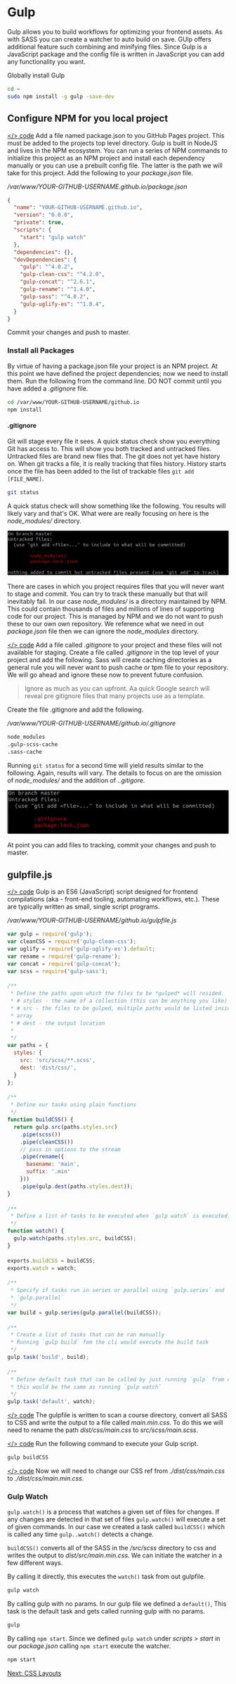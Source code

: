 # Gulp

Gulp allows you to build workflows for optimizing your frontend assets. As with SASS you can create a watcher to auto build on save. GUlp offers additional feature such combining and minifying files. Since Gulp is a JavaScript package and the config file is written in JavaScript you can add any functionality you want.


Globally install Gulp

```sh
cd ~
sudo npm install -g gulp -save-dev
```

## Configure NPM for you local project
[</> code](https://github.com/microtrain/microtrain.github.io/commit/b401f28f4539db6c7286bb0081855649c371736f) Add a file named package.json to you GitHub Pages project. This must be added to the projects top level directory. Gulp is built in NodeJS and lives in the NPM ecosystem. You can run a series of NPM commands to initialize this project as an NPM project and install each dependency manually or you can use a prebuilt config file. The latter is the path we will take for this project. Add the following to your *package.json* file.


*/var/www/YOUR-GITHUB-USERNAME.github.io/package.json*
```json
{
  "name": "YOUR-GITHUB-USERNAME.github.io",
  "version": "0.0.0",
  "private": true,
  "scripts": {
    "start": "gulp watch"
  },
  "dependencies": {},
  "devDependencies": {
    "gulp": "^4.0.2",
    "gulp-clean-css": "^4.2.0",
    "gulp-concat": "^2.6.1",
    "gulp-rename": "^1.4.0",
    "gulp-sass": "^4.0.2",
    "gulp-uglify-es": "^1.0.4",
  }
}
```

Commit your changes and push to master.

### Install all Packages

By virtue of having a package.json file your project is an NPM project. At this 
point we have defined the project dependencies; now we need to install them. 
Run the following from the command line. DO NOT commit until you have added a 
*.gitignore* file.

```sh
cd /var/www/YOUR-GITHUB-USERNAME/github.io
npm install
```

#### .gitignore

Git will stage every file it sees. A quick status check show you everything 
Git has access to. This will show you both tracked and untracked files.
Untracked files are brand new files that. The git does not yet have history on.
When git tracks a file, it is really tracking that files history. History starts
once the file has been added to the list of trackable files
```git add [FILE_NAME]```.

```sh
git status
```

A quick status check will show something like the following. You results will
likely vary and that's OK. What were are really focusing on here is the 
*node_modules/* directory.

![Untracked Files](/img/git/untracked.png)


There are cases in which you project requires files that you will never want to 
stage and commit. You can try to track these manually but that will inevitably 
fail. In our case *node_modules/* is a directory maintained by NPM. This could 
contain thousands of files and millions of lines of supporting code for our 
project. This is managed by NPM and we do not want to push these to our own
own repository. We reference what we need in out *package.json* file then we 
can ignore the *node_modules* directory. 


[</> code](https://github.com/microtrain/microtrain.github.io/commit/4963f8b4722a4379e680bf7702e24cee85877ee3) 
Add a file called *.gitignore* to your project and these files will not available 
for staging. Create a file called *.gitignore* in the top level of your project 
and add the following. Sass will create caching directories as a general rule
you will never want to push cache or tpm file to your repository. We will go
ahead and ignore these now to prevent future confusion. 

> Ignore as much as you can upfront. Aa quick Google search will reveal pre 
> gitignore files that many projects use as a template.


Create the file .gitignore and add the following.

*/var/www/YOUR-GITHUB-USERNAME/github.io/.gitignore*
```sh
node_modules
.gulp-scss-cache
.sass-cache
```

Running ```git status``` for a second time will yield results similar to the 
following. Again, results will vary. The details to focus on are the omission 
of *node_modules/* and the addition of *..gitigore*.

![Untracked Files](/img/git/untracked2.png)

At point you can add files to tracking, commit your changes and push to master.

## gulpfile.js

[</> code](https://github.com/microtrain/microtrain.github.io/commit/134b619fad09caa723ed25215266e00c8a5e69ac) Gulp is an ES6 (JavaScript) script designed for frontend compilations (aka - 
front-end tooling, automating workflows, etc.). These are 
typically written as small, single script programs.

*/var/www/YOUR-GITHUB-USERNAME/github.io/gulpfile.js*
```js
var gulp = require('gulp');
var cleanCSS = require('gulp-clean-css');
var uglify = require('gulp-uglify-es').default;
var rename = require('gulp-rename');
var concat = require('gulp-concat');
var scss = require('gulp-sass');

/**
 * Define the paths upon which the files to be *gulped* will resided.
 * # styles - the name of a collection (this can be anything you like)
 * # src - the files to be gulped, multiple paths would be listed inside of an 
 * array
 * # dest - the output location
 * 
 */
var paths = {
  styles: {
    src: 'src/scss/**.scss',
    dest: 'dist/css/',
  }
};

/**
 * Define our tasks using plain functions
 */
function buildCSS() {
  return gulp.src(paths.styles.src)
    .pipe(scss())
    .pipe(cleanCSS())
    // pass in options to the stream
    .pipe(rename({
      basename: 'main',
      suffix: '.min'
    }))
    .pipe(gulp.dest(paths.styles.dest));
}

/**
 * Define a list of tasks to be executed when `gulp watch` is executed.
 */
function watch() {
  gulp.watch(paths.styles.src, buildCSS);
}

exports.buildCSS = buildCSS;
exports.watch = watch;

/**
 * Specify if tasks run in series or parallel using `gulp.series` and 
 * `gulp.parallel`
 */
var build = gulp.series(gulp.parallel(buildCSS));

/**
 * Create a list of tasks that can be ran manually
 * Running `gulp build` fom the cli would execute the build task
 */
gulp.task('build', build);

/**
 * Define default task that can be called by just running `gulp` from cli
 * this would be the same as running `gulp watch`
 */
gulp.task('default', watch);
```

[</> code](https://github.com/microtrain/microtrain.github.io/commit/4ce0737782e4cfb7c219b37887f7ea8467d32742) 
The gulpfile is written to scan a course directory, convert all SASS to CSS and 
write the output to a file called *main.min.css*. To do this we will need to 
rename the path *dist/css/main.css* to *src/scss/main.scss*.

[</> code](https://github.com/microtrain/microtrain.github.io/commit/014cecf4f0d0666b4c1f72aadab0f781279b410b)
Run the following command to execute your Gulp script.

```sh
gulp buildCSS
```

[</> code](https://github.com/microtrain/microtrain.github.io/commit/24a233f5efa0e397ace02d30ae28eef2b226ebdb)
Now we will need to change our CSS ref from *./dist/css/main.css* to *./dist/css/main.min.css*.


### Gulp Watch
```gulp.watch()``` is a process that watches a given set of files for changes.
If any changes are detected in that set of files ```gulp.watch()``` will execute
a set of given commands. In our case we created a task called ```buildCSS()```
which is called any time ```gulp..watch()``` detects a change.

```buildCSS()``` converts all of the SASS in the */src/scss* directory to css
and writes the output to *dist/src/main.min.css*. We can initiate the watcher in
a few different ways.

By calling it directly, this executes the ```watch()``` task from out gulpfile.
```sh
gulp watch
```

By calling gulp with no params. In our gulp file we defined a ```default()```,
This task is the default task and gets called running gulp with no params.

```sh
gulp
```

By calling ```npm start```. Since we defined ```gulp watch``` under *scripts > 
start* in our *package.json* calling ```npm start``` execute the watcher.
```sh
npm start
```

[Next: CSS Layouts](04-CSSLayouts.md)
